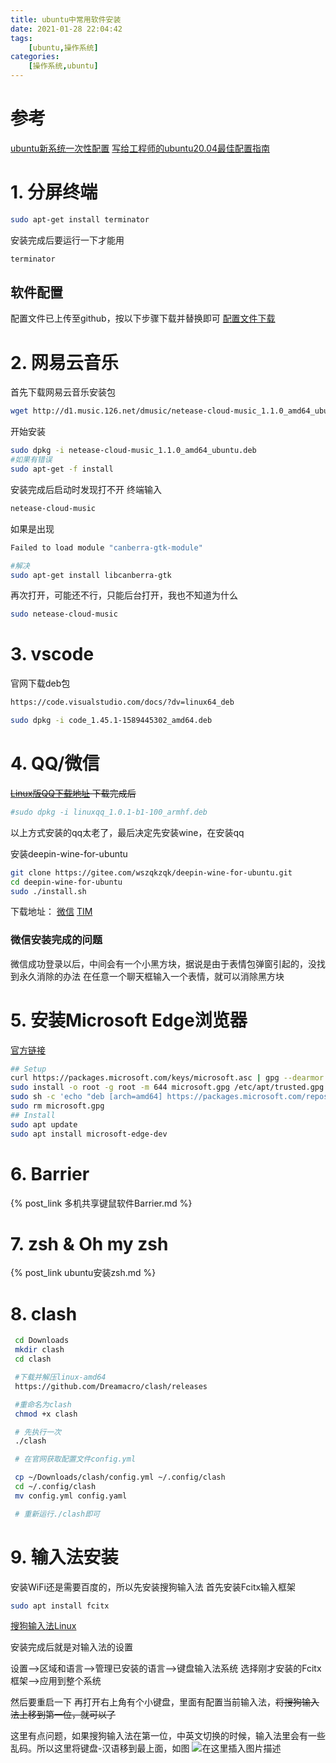 ```yaml
---
title: ubuntu中常用软件安装
date: 2021-01-28 22:04:42
tags: 
    [ubuntu,操作系统] 
categories: 
    [操作系统,ubuntu]
---
```


# 参考
[ubuntu新系统一次性配置](https://blog.csdn.net/bornfree5511/article/details/106470875)
[写给工程师的ubuntu20.04最佳配置指南](https://juejin.im/post/5eb3a1556fb9a0434b73545c#heading-31)

# 1. 分屏终端

```bash
sudo apt-get install terminator
```
安装完成后要运行一下才能用

```bash
terminator
```

## 软件配置
配置文件已上传至github，按以下步骤下载并替换即可
[配置文件下载](https://github.com/xin-Dream/ubuntu_files)


# 2. 网易云音乐
首先下载网易云音乐安装包

```bash
wget http://d1.music.126.net/dmusic/netease-cloud-music_1.1.0_amd64_ubuntu.deb
```
开始安装

```bash
sudo dpkg -i netease-cloud-music_1.1.0_amd64_ubuntu.deb
#如果有错误
sudo apt-get -f install
```
安装完成后启动时发现打不开
终端输入

```bash
netease-cloud-music
```
如果是出现

```bash
Failed to load module "canberra-gtk-module"

#解决
sudo apt-get install libcanberra-gtk
```
再次打开，可能还不行，只能后台打开，我也不知道为什么

```bash
sudo netease-cloud-music 
```

# 3. vscode
官网下载deb包

```bash
https://code.visualstudio.com/docs/?dv=linux64_deb

sudo dpkg -i code_1.45.1-1589445302_amd64.deb
```

# 4. QQ/微信
~~[Linux版QQ下载地址](https://im.qq.com/linuxqq/download.html)
下载完成后~~ 
```bash
#sudo dpkg -i linuxqq_1.0.1-b1-100_armhf.deb
```
以上方式安装的qq太老了，最后决定先安装wine，在安装qq

安装deepin-wine-for-ubuntu
```bash
git clone https://gitee.com/wszqkzqk/deepin-wine-for-ubuntu.git
cd deepin-wine-for-ubuntu
sudo ./install.sh
```
下载地址：
[微信](https://mirrors.aliyun.com/deepin/pool/non-free/d/deepin.com.wechat/)
[TIM](https://mirrors.aliyun.com/deepin/pool/non-free/d/deepin.com.qq.office/)

### 微信安装完成的问题
微信成功登录以后，中间会有一个小黑方块，据说是由于表情包弹窗引起的，没找到永久消除的办法
在任意一个聊天框输入一个表情，就可以消除黑方块

# 5. 安装Microsoft Edge浏览器

[官方链接](https://www.microsoftedgeinsider.com/zh-cn/download/?platform=linux)

```bash
## Setup
curl https://packages.microsoft.com/keys/microsoft.asc | gpg --dearmor > microsoft.gpg
sudo install -o root -g root -m 644 microsoft.gpg /etc/apt/trusted.gpg.d/
sudo sh -c 'echo "deb [arch=amd64] https://packages.microsoft.com/repos/edge stable main" > /etc/apt/sources.list.d/microsoft-edge-dev.list'
sudo rm microsoft.gpg
## Install
sudo apt update
sudo apt install microsoft-edge-dev
```

# 6. Barrier

{% post_link 多机共享键鼠软件Barrier.md %}

# 7. zsh & Oh my zsh

{% post_link ubuntu安装zsh.md %}

# 8. clash
```bash
 cd Downloads
 mkdir clash
 cd clash

 #下载并解压linux-amd64
 https://github.com/Dreamacro/clash/releases

 #重命名为clash
 chmod +x clash

 # 先执行一次
 ./clash 

 # 在官网获取配置文件config.yml

 cp ~/Downloads/clash/config.yml ~/.config/clash
 cd ~/.config/clash
 mv config.yml config.yaml

 # 重新运行./clash即可
```

# 9. 输入法安装
安装WiFi还是需要百度的，所以先安装搜狗输入法
首先安装Fcitx输入框架

```bash
sudo apt install fcitx

```

[搜狗输入法Linux](https://pinyin.sogou.com/linux/?r=pinyin)

安装完成后就是对输入法的设置

 设置-->区域和语言-->管理已安装的语言-->键盘输入法系统
 选择刚才安装的Fcitx框架-->应用到整个系统
 
 然后要重启一下
再打开右上角有个小键盘，里面有配置当前输入法，~~将搜狗输入法上移到第一位，就可以了~~ 

这里有点问题，如果搜狗输入法在第一位，中英文切换的时候，输入法里会有一些乱码。所以这里将键盘-汉语移到最上面，如图
![在这里插入图片描述](https://img-blog.csdnimg.cn/20200602130238639.png?x-oss-process=image/watermark,type_ZmFuZ3poZW5naGVpdGk,shadow_10,text_aHR0cHM6Ly9ibG9nLmNzZG4ubmV0L3FxXzQ1MTcyMTU2,size_16,color_FFFFFF,t_70)
